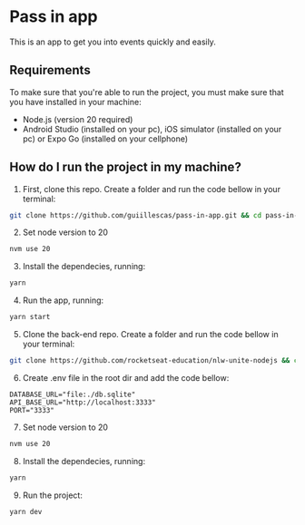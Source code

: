 # Pass in app

This is an app to get you into events quickly and easily.

## Requirements

To make sure that you're able to run the project, you must make sure that you have installed in your machine:
- Node.js (version 20 required)
- Android Studio (installed on your pc), iOS simulator (installed on your pc) or Expo Go (installed on your cellphone)

## How do I run the project in my machine?

1. First, clone this repo. Create a folder and run the code bellow in your terminal:

```bash
git clone https://github.com/guiillescas/pass-in-app.git && cd pass-in-app
```

2. Set node version to 20
```bash
nvm use 20
```

3. Install the dependecies, running:
```bash
yarn
```

4. Run the app, running:
```bash
yarn start
```

5. Clone the back-end repo. Create a folder and run the code bellow in your terminal:
```bash
git clone https://github.com/rocketseat-education/nlw-unite-nodejs && cd nlw-unite-nodejs
```

6. Create .env file in the root dir and add the code bellow:
```
DATABASE_URL="file:./db.sqlite"
API_BASE_URL="http://localhost:3333"
PORT="3333"
```

7. Set node version to 20
```bash
nvm use 20
```

8. Install the dependecies, running:
```bash
yarn
```

9. Run the project:
```bash
yarn dev
```
